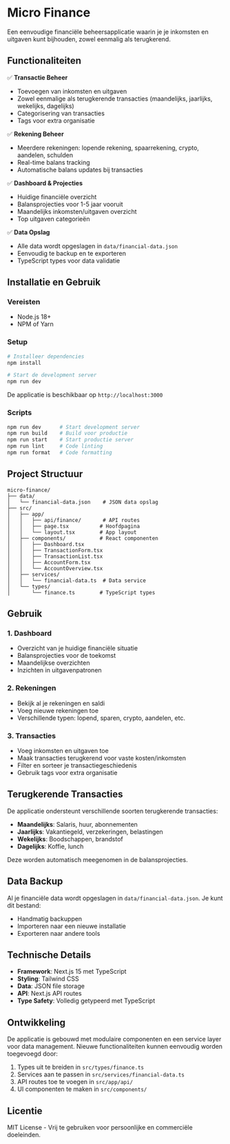 # Micro Finance

Een eenvoudige financiële beheersapplicatie waarin je je inkomsten en uitgaven kunt bijhouden, zowel eenmalig als terugkerend.

## Functionaliteiten

✅ **Transactie Beheer**

- Toevoegen van inkomsten en uitgaven
- Zowel eenmalige als terugkerende transacties (maandelijks, jaarlijks, wekelijks, dagelijks)
- Categorisering van transacties
- Tags voor extra organisatie

✅ **Rekening Beheer**

- Meerdere rekeningen: lopende rekening, spaarrekening, crypto, aandelen, schulden
- Real-time balans tracking
- Automatische balans updates bij transacties

✅ **Dashboard & Projecties**

- Huidige financiële overzicht
- Balansprojecties voor 1-5 jaar vooruit
- Maandelijks inkomsten/uitgaven overzicht
- Top uitgaven categorieën

✅ **Data Opslag**

- Alle data wordt opgeslagen in `data/financial-data.json`
- Eenvoudig te backup en te exporteren
- TypeScript types voor data validatie

## Installatie en Gebruik

### Vereisten

- Node.js 18+
- NPM of Yarn

### Setup

```bash
# Installeer dependencies
npm install

# Start de development server
npm run dev
```

De applicatie is beschikbaar op `http://localhost:3000`

### Scripts

```bash
npm run dev      # Start development server
npm run build    # Build voor productie
npm run start    # Start productie server
npm run lint     # Code linting
npm run format   # Code formatting
```

## Project Structuur

```
micro-finance/
├── data/
│   └── financial-data.json    # JSON data opslag
├── src/
│   ├── app/
│   │   ├── api/finance/       # API routes
│   │   ├── page.tsx          # Hoofdpagina
│   │   └── layout.tsx        # App layout
│   ├── components/           # React componenten
│   │   ├── Dashboard.tsx
│   │   ├── TransactionForm.tsx
│   │   ├── TransactionList.tsx
│   │   ├── AccountForm.tsx
│   │   └── AccountOverview.tsx
│   ├── services/
│   │   └── financial-data.ts  # Data service
│   └── types/
│       └── finance.ts        # TypeScript types
```

## Gebruik

### 1. Dashboard

- Overzicht van je huidige financiële situatie
- Balansprojecties voor de toekomst
- Maandelijkse overzichten
- Inzichten in uitgavenpatronen

### 2. Rekeningen

- Bekijk al je rekeningen en saldi
- Voeg nieuwe rekeningen toe
- Verschillende typen: lopend, sparen, crypto, aandelen, etc.

### 3. Transacties

- Voeg inkomsten en uitgaven toe
- Maak transacties terugkerend voor vaste kosten/inkomsten
- Filter en sorteer je transactiegeschiedenis
- Gebruik tags voor extra organisatie

## Terugkerende Transacties

De applicatie ondersteunt verschillende soorten terugkerende transacties:

- **Maandelijks**: Salaris, huur, abonnementen
- **Jaarlijks**: Vakantiegeld, verzekeringen, belastingen
- **Wekelijks**: Boodschappen, brandstof
- **Dagelijks**: Koffie, lunch

Deze worden automatisch meegenomen in de balansprojecties.

## Data Backup

Al je financiële data wordt opgeslagen in `data/financial-data.json`. Je kunt dit bestand:

- Handmatig backuppen
- Importeren naar een nieuwe installatie
- Exporteren naar andere tools

## Technische Details

- **Framework**: Next.js 15 met TypeScript
- **Styling**: Tailwind CSS
- **Data**: JSON file storage
- **API**: Next.js API routes
- **Type Safety**: Volledig getypeerd met TypeScript

## Ontwikkeling

De applicatie is gebouwd met modulaire componenten en een service layer voor data management. Nieuwe functionaliteiten kunnen eenvoudig worden toegevoegd door:

1. Types uit te breiden in `src/types/finance.ts`
2. Services aan te passen in `src/services/financial-data.ts`
3. API routes toe te voegen in `src/app/api/`
4. UI componenten te maken in `src/components/`

## Licentie

MIT License - Vrij te gebruiken voor persoonlijke en commerciële doeleinden.
